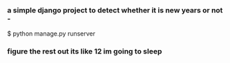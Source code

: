 ### a simple django project to detect whether it is new years or not -
$ python manage.py runserver

### figure the rest out its like 12 im going to sleep 
